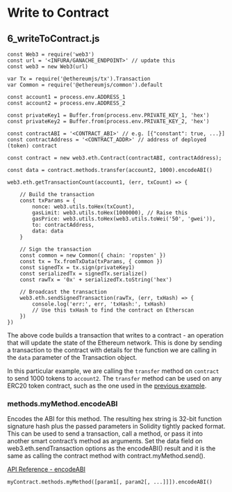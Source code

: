 # Write to Contract  
## 6_writeToContract.js  
```
const Web3 = require('web3')
const url = '<INFURA/GANACHE_ENDPOINT>' // update this
const web3 = new Web3(url)

var Tx = require('@ethereumjs/tx').Transaction
var Common = require('@ethereumjs/common').default

const account1 = process.env.ADDRESS_1
const account2 = process.env.ADDRESS_2

const privateKey1 = Buffer.from(process.env.PRIVATE_KEY_1, 'hex')
const privateKey2 = Buffer.from(process.env.PRIVATE_KEY_2, 'hex')

const contractABI = '<CONTRACT_ABI>' // e.g. [{"constant": true, ...}]
const contractAddress = '<CONTRACT_ADDR>' // address of deployed (token) contract

const contract = new web3.eth.Contract(contractABI, contractAddress);

const data = contract.methods.transfer(account2, 1000).encodeABI()

web3.eth.getTransactionCount(account1, (err, txCount) => {

	// Build the transaction
	const txParams = {
		nonce: web3.utils.toHex(txCount),
		gasLimit: web3.utils.toHex(1000000), // Raise this
		gasPrice: web3.utils.toHex(web3.utils.toWei('50', 'gwei')),
		to: contractAddress,
		data: data 
	}

	// Sign the transaction
	const common = new Common({ chain: 'ropsten' })
	const tx = Tx.fromTxData(txParams, { common })
	const signedTx = tx.sign(privateKey1)
	const serializedTx = signedTx.serialize()
	const rawTx = '0x' + serializedTx.toString('hex')

	// Broadcast the transaction
	web3.eth.sendSignedTransaction(rawTx, (err, txHash) => {
		console.log('err:', err, 'txHash:', txHash)
		// Use this txHash to find the contract on Etherscan
	})
})
```

The above code builds a transaction that writes to a contract - an operation that will update the state of the Ethereum network. This is done by sending a transaction to the contract with details for the function we are calling in the `data` parameter of the Transaction object. 

In this particular example, we are calling the `transfer` method on `contract` to send 1000 tokens to `account2`. The `transfer` method can be used on any ERC20 token contract, such as the one used in the [previous example](../05_deployContract). 

### methods.myMethod.encodeABI
Encodes the ABI for this method. The resulting hex string is 32-bit function signature hash plus the passed parameters in Solidity tightly packed format. This can be used to send a transaction, call a method, or pass it into another smart contract’s method as arguments. Set the data field on web3.eth.sendTransaction options as the encodeABI() result and it is the same as calling the contract method with contract.myMethod.send().  

[API Reference - encodeABI](https://web3js.readthedocs.io/en/v1.3.0/web3-eth-contract.html?highlight=contract%20methods#contract-encodeabi)
```
myContract.methods.myMethod([param1[, param2[, ...]]]).encodeABI()
```

